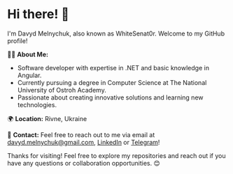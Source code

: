 # Hi there! 👋

I'm Davyd Melnychuk, also known as WhiteSenat0r. Welcome to my GitHub profile!

👨‍💻 **About Me:**
- Software developer with expertise in .NET and basic knowledge in Angular.
- Currently pursuing a degree in Computer Science at The National University of Ostroh Academy.
- Passionate about creating innovative solutions and learning new technologies.

🌍 **Location:** Rivne, Ukraine

📧 **Contact:** Feel free to reach out to me via email at davyd.melnychuk@gmail.com, [LinkedIn](https://www.linkedin.com/in/davyd-melnychuk-125023241) or [Telegram](https://t.me/whitesenator)!

Thanks for visiting! Feel free to explore my repositories and reach out if you have any questions or collaboration opportunities. 😊
